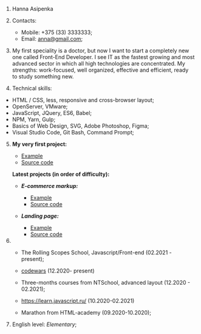 1. Hanna Asipenka
2. Contacts:
   - Mobile: +375 (33) 3333333;
   - Email: anna@gmail.com;

3. My first speciality is a doctor, but now I want to start a completely new one called Front-End Developer.
   I see IT as the fastest growing and most advanced sector in which all high technologies are concentrated. My strengths: work-focused, well organized, effective and efficient, ready to study something new.
   
 4. Technical skills:
   - HTML / CSS, less, responsive and cross-browser layout;
   - OpenServer, VMware;
   - JavaScript, JQuery, ES6, Babel;
   - NPM, Yarn, Gulp;
   - Basics of Web Design, SVG, Adobe Photoshop, Figma;
   - Visual Studio Code, Git Bash, Command Prompt;

5. **My very first project:** 

   - [Example](https://anna9394.github.io/markup/)
   - [Source code](https://github.com/anna9394/markup)

   **Latest projects (in order of difficulty):**

   - ***E-commerce markup:***
      - [Example](https://anna9394.github.io/maket/)
      - [Source code](https://github.com/anna9394/maket)

   - ***Landing page:***
      - [Example](https://anna9394.github.io/homeWork4/)
      - [Source code](https://github.com/anna9394/homeWork4)

6. - The Rolling Scopes School, Javascript/Front-end (02.2021 - present);

   - [codewars](https://www.codewars.com/users/anna9394) (12.2020- present)

   - Three-months courses from NTSchool, advanced layout (12.2020 - 02.2021);

   - https://learn.javascript.ru/ (10.2020-02.2021)

   - Marathon from HTML-academy (09.2020-10.2020);

7. English level: _Elementary_;